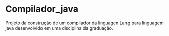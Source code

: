 # Compilador_java
Projeto da construção de um compilador da linguagen Lang para linguagem java desenvolvido em uma disciplina da graduação.
